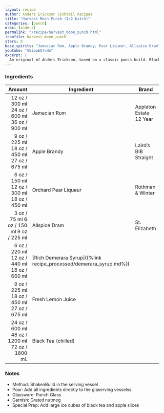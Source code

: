 ```yaml
---
layout: recipe
author: Anders Erickson Cocktail Recipes
title: "Harvest Moon Punch (1/2 batch)"
categories: [punch]
eras: [anders]
permalink: "/recipe/harvest_moon_punch.html"
iconfile: harvest_moon_punch
stars: 0
base_spirits: "Jamacian Rum, Apple Brandy, Pear Liqueur, Allspice Dram"
youtube: "S5ipwEU7uHo"
excerpt: |
  An original of Anders Erickson, based on a classic punch build. Black tea adds volume, and cuts down on the alcohol content.
---
```


### Ingredients

| Amount | Ingredient                                               | Brand                   |
| -----: | -------------------------------------------------------- | ----------------------- |
|  <span class="onex active">12 oz / 300 ml</span>  <span class="twox">24 oz / 600 ml</span> <span class="threex">36 oz / 900 ml</span> | Jamacian Rum                                             | Appleton Estate 12 Year |
|   <span class="onex active">9 oz / 225 ml</span>  <span class="twox">18 oz / 450 ml</span> <span class="threex">27 oz / 675 ml</span> | Apple Brandy                                             | Laird’s BIB Straight    |
|   <span class="onex active">6 oz / 150 ml</span>  <span class="twox">12 oz / 300 ml</span> <span class="threex">18 oz / 450 ml</span> | Orchard Pear Liqueur                                     | Rothman & Winter        |
|   <span class="onex active">3 oz / 75 ml</span>  <span class="twox">6 oz / 150 ml</span> <span class="threex">9 oz / 225 ml</span> | Allspice Dram                                            | St. Elizabeth           |
|   <span class="onex active">6 oz / 220 ml</span>  <span class="twox">12 oz / 440 ml</span> <span class="threex">18 oz / 660 ml</span> | [Rich Demerara Syrup]({%link recipe_processed/demerara_syrup.md%}) |                         |
|   <span class="onex active">9 oz / 225 ml</span>  <span class="twox">18 oz / 450 ml</span> <span class="threex">27 oz / 675 ml</span> | Fresh Lemon Juice                                        |                         |
| <span class="onex active">24 oz / 600 ml</span>  <span class="twox">48 oz / 1200 ml</span> <span class="threex">72 oz / 1800 ml</span>. | Black Tea (chilled)                                      |                         |

### Notes

- Method: ShakenBuild in the serving vessel
- Pour: Add all ingredients directly to the glaserving vesselss
- Glassware: Punch Glass
- Garnish: Grated nutmeg
- Special Prep: Add large ice cubes of black tea and apple slices
